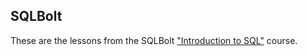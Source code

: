 ## SQLBolt

These are the lessons from the SQLBolt ["Introduction to SQL"](https://sqlbolt.com/) course.
